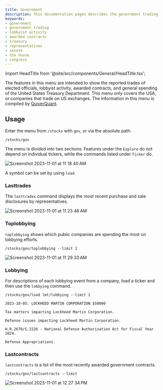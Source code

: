 ```yaml
---
title: Government
description: This documentation pages describes the government trading menu hwere users can access the reported trades of elected officials, lobbyist activity, awarded contracts, and general spending of the United States Treasury Department.
keywords:
- government
- government trading
- lobbyist activity
- awarded contracts
- treasury
- representatives
- senate
- the house
- congress
---
```


import HeadTitle from '@site/src/components/General/HeadTitle.tsx';

<HeadTitle title="Government - Stocks - Data Available | OpenBB Terminal Docs" />

The features in this menu are intended to show the reported trades of elected officials, lobbyist activity, awarded contracts, and general spending of the United States Treasury Department. This menu only covers the USA, or companies that trade on US exchanges. The information in this menu is compiled by <a href="https://www.quiverquant.com/" target="_blank" rel="noreferrer noopener">QuiverQuant</a>. 

## Usage

Enter the menu from `/stocks` with `gov`, or via the absolute path:

```console
/stocks/gov
```

The menu is divided into two sections. Features under the `Explore` do not depend on individual tickers, while the commands listed under `Ticker` do. 

![Screenshot 2023-11-01 at 11 18 40 AM](https://github.com/OpenBB-finance/OpenBB/assets/85772166/51be579a-7fa0-4ef8-b04c-f2f06c9ef099)

A symbol can be set by using `load`.

### Lasttrades

The `lasttrades` command displays the most recent purchase and sale disclosures by representatives.

![Screenshot 2023-11-01 at 11 23 48 AM](https://github.com/OpenBB-finance/OpenBB/assets/85772166/7fe9823e-bdc0-4cb6-8a74-8634f407c145)


### Toplobbying

`toplobbying` shows which public companies are spending the most on lobbying efforts.

```console
/stocks/gov/toplobbying --limit 1
```

![Screenshot 2023-11-01 at 11 29 33 AM](https://github.com/OpenBB-finance/OpenBB/assets/85772166/9b2564b2-f503-454a-adc4-f397d1b940f2)

### Lobbying

For descriptions of each lobbying event from a company, load a ticker and then use the `lobbying` command.

```console
/stocks/gov/load lmt/lobbying --limit 1
```

```console
2023-10-05: LOCKHEED MARTIN CORPORATION $50000

Tax matters impacting Lockheed Martin Corporation.

Defense issues impacting Lockheed Martin Corporation.

H.R.2670/S.2226 - National Defense Authorization Act for Fiscal Year 2024.

Defense Appropriations.
```

### Lastcontracts

`lastcontracts` is a list of the most recently awarded government contracts.

```console
/stocks/gov/lastcontracts --limit 
```

![Screenshot 2023-11-01 at 12 27 34 PM](https://github.com/OpenBB-finance/OpenBB/assets/85772166/b290c8db-a1b5-4f6c-bea2-65cf16eae3e7)

